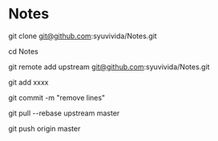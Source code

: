 # Notes

git clone git@github.com:syuvivida/Notes.git 

cd Notes

git remote add upstream git@github.com:syuvivida/Notes.git

git add xxxx

git commit -m "remove lines"

git pull --rebase upstream master

git push origin master
